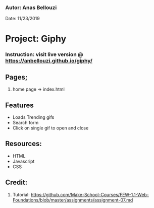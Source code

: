 ### Autor: Anas Bellouzi
Date: 11/23/2019

# Project: Giphy

### Instruction: visit live version @ https://anbellouzi.github.io/giphy/

## Pages;
  1. home page -> index.html

## Features
  - Loads Trending gifs
  - Search form
  - Click on single gif to open and close

## Resources:
  - HTML
  - Javascript
  - CSS

## Credit:
  1. Tutorial: https://github.com/Make-School-Courses/FEW-1.1-Web-Foundations/blob/master/assignments/assignment-07.md
